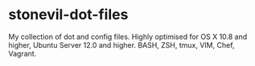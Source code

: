 stonevil-dot-files
==================

My collection of dot and config files. Highly optimised for OS X 10.8 and higher, Ubuntu Server 12.0 and higher. BASH, ZSH, tmux, VIM, Chef, Vagrant.
